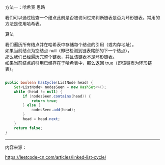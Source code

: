 方法一：哈希表
思路

我们可以通过检查一个结点此前是否被访问过来判断链表是否为环形链表。常用的方法是使用哈希表。

算法

我们遍历所有结点并在哈希表中存储每个结点的引用（或内存地址）。  
如果当前结点为空结点 null（即已检测到链表尾部的下一个结点），  
那么我们已经遍历完整个链表，并且该链表不是环形链表。  
如果当前结点的引用已经存在于哈希表中，那么返回 true（即该链表为环形链表）。  

```java  

public boolean hasCycle(ListNode head) {
    Set<ListNode> nodesSeen = new HashSet<>();
    while (head != null) {
        if (nodesSeen.contains(head)) {
            return true;
        } else {
            nodesSeen.add(head);
        }
        head = head.next;
    }
    return false;
}

```  

---

内容来源：  

<a href="https://leetcode-cn.com/articles/linked-list-cycle/" target="_blank" style="cursor:pointer;">https://leetcode-cn.com/articles/linked-list-cycle/</a>  
